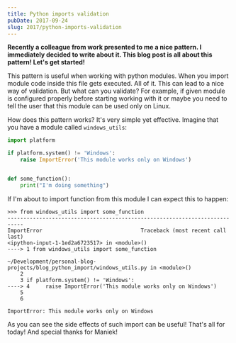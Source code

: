 ```yaml
---
title: Python imports validation
pubDate: 2017-09-24
slug: 2017/python-imports-validation
---
```


**Recently a colleague from work presented to me a nice pattern. I immediately decided to write about it. This blog post is all about this pattern! Let's get started!**

This pattern is useful when working with python modules. When you import module code inside this file gets executed. All of it. This can lead to a nice way of validation. But what can you validate? For example, if given module is configured properly before starting working with it or maybe you need to tell the user that this module can be used only on Linux.

How does this pattern works? It's very simple yet effective. Imagine that you have a module called `windows_utils`:

```python
import platform

if platform.system() != 'Windows':
    raise ImportError('This module works only on Windows')


def some_function():
    print("I'm doing something")
```

If I'm about to import function from this module I can expect this to happen:

```shell
>>> from windows_utils import some_function
---------------------------------------------------------------------------
ImportError                               Traceback (most recent call last)
<ipython-input-1-1ed2a6723517> in <module>()
----> 1 from windows_utils import some_function

~/Development/personal-blog-projects/blog_python_import/windows_utils.py in <module>()
    2
    3 if platform.system() != 'Windows':
----> 4     raise ImportError('This module works only on Windows')
    5
    6

ImportError: This module works only on Windows
```

As you can see the side effects of such import can be useful! That's all for today! And special thanks for Maniek!
